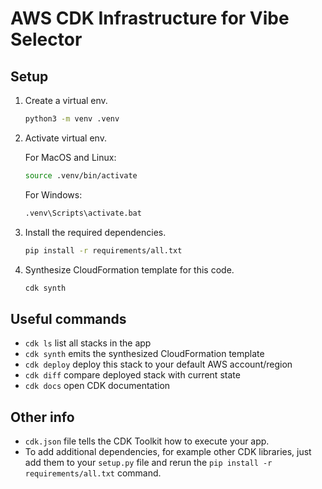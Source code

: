 
# AWS CDK Infrastructure for Vibe Selector

## Setup

1. Create a virtual env.

    ```bash
    python3 -m venv .venv
    ```

2. Activate virtual env.

    For MacOS and Linux:

    ```bash
    source .venv/bin/activate
    ```

    For Windows:

    ```cmd
    .venv\Scripts\activate.bat
    ```

3. Install the required dependencies.

    ```bash
    pip install -r requirements/all.txt
    ```

4. Synthesize CloudFormation template for this code.

    ```bash
    cdk synth
    ```

## Useful commands

* `cdk ls`          list all stacks in the app
* `cdk synth`       emits the synthesized CloudFormation template
* `cdk deploy`      deploy this stack to your default AWS account/region
* `cdk diff`        compare deployed stack with current state
* `cdk docs`        open CDK documentation

## Other info

* `cdk.json` file tells the CDK Toolkit how to execute your app.
* To add additional dependencies, for example other CDK libraries, just add
them to your `setup.py` file and rerun the `pip install -r requirements/all.txt`
command.
